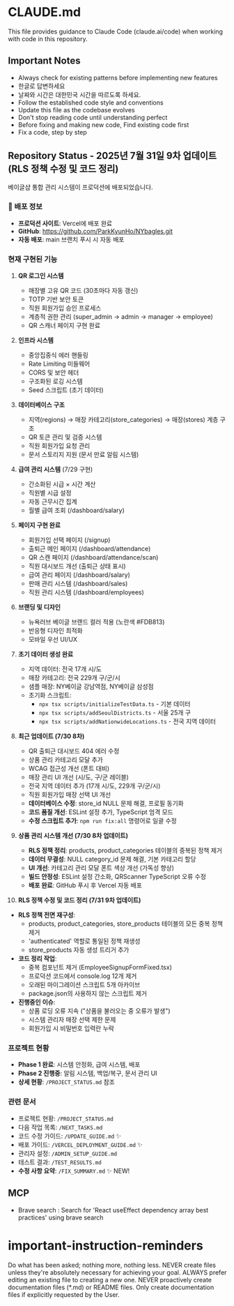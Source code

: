 # CLAUDE.md

This file provides guidance to Claude Code (claude.ai/code) when working with code in this repository.

## Important Notes

- Always check for existing patterns before implementing new features
- 한글로 답변하세요
- 날짜와 시간은 대한민국 시간을 따르도록 하세요.
- Follow the established code style and conventions
- Update this file as the codebase evolves
- Don't stop reading code until understanding perfect
- Before fixing and making new code, Find existing code first
- Fix a code, step by step

## Repository Status - 2025년 7월 31일 9차 업데이트 (RLS 정책 수정 및 코드 정리)

베이글샵 통합 관리 시스템이 프로덕션에 배포되었습니다.

### 🚀 배포 정보
- **프로덕션 사이트**: Vercel에 배포 완료
- **GitHub**: https://github.com/ParkKyunHo/NYbagles.git
- **자동 배포**: main 브랜치 푸시 시 자동 배포

### 현재 구현된 기능
1. **QR 로그인 시스템**
   - 매장별 고유 QR 코드 (30초마다 자동 갱신)
   - TOTP 기반 보안 토큰
   - 직원 회원가입 승인 프로세스
   - 계층적 권한 관리 (super_admin → admin → manager → employee)
   - QR 스캐너 페이지 구현 완료

2. **인프라 시스템**
   - 중앙집중식 에러 핸들링
   - Rate Limiting 미들웨어
   - CORS 및 보안 헤더
   - 구조화된 로깅 시스템
   - Seed 스크립트 (초기 데이터)

3. **데이터베이스 구조**
   - 지역(regions) → 매장 카테고리(store_categories) → 매장(stores) 계층 구조
   - QR 토큰 관리 및 검증 시스템
   - 직원 회원가입 요청 관리
   - 문서 스토리지 지원 (문서 만료 알림 시스템)

4. **급여 관리 시스템** (7/29 구현)
   - 간소화된 시급 × 시간 계산
   - 직원별 시급 설정
   - 자동 근무시간 집계
   - 월별 급여 조회 (/dashboard/salary)

5. **페이지 구현 완료**
   - 회원가입 선택 페이지 (/signup)
   - 출퇴근 메인 페이지 (/dashboard/attendance)
   - QR 스캔 페이지 (/dashboard/attendance/scan)
   - 직원 대시보드 개선 (출퇴근 상태 표시)
   - 급여 관리 페이지 (/dashboard/salary)
   - 판매 관리 시스템 (/dashboard/sales)
   - 직원 관리 시스템 (/dashboard/employees)

6. **브랜딩 및 디자인**
   - 뉴욕러브 베이글 브랜드 컬러 적용 (노란색 #FDB813)
   - 반응형 디자인 최적화
   - 모바일 우선 UI/UX

7. **초기 데이터 생성 완료**
   - 지역 데이터: 전국 17개 시/도
   - 매장 카테고리: 전국 229개 구/군/시
   - 샘플 매장: NY베이글 강남역점, NY베이글 삼성점
   - 초기화 스크립트: 
     - `npx tsx scripts/initializeTestData.ts` - 기본 데이터
     - `npx tsx scripts/addSeoulDistricts.ts` - 서울 25개 구
     - `npx tsx scripts/addNationwideLocations.ts` - 전국 지역 데이터

8. **최근 업데이트 (7/30 8차)**
   - QR 출퇴근 대시보드 404 에러 수정
   - 상품 관리 카테고리 모달 추가
   - WCAG 접근성 개선 (폰트 대비)
   - 매장 관리 UI 개선 (시/도, 구/군 레이블)
   - 전국 지역 데이터 추가 (17개 시/도, 229개 구/군/시)
   - 직원 회원가입 매장 선택 UI 개선
   - **데이터베이스 수정**: store_id NULL 문제 해결, 프로필 동기화
   - **코드 품질 개선**: ESLint 설정 추가, TypeScript 엄격 모드
   - **수정 스크립트 추가**: `npm run fix:all` 명령어로 일괄 수정

9. **상품 관리 시스템 개선 (7/30 8차 업데이트)**
   - **RLS 정책 정리**: products, product_categories 테이블의 중복된 정책 제거
   - **데이터 무결성**: NULL category_id 문제 해결, 기본 카테고리 할당
   - **UI 개선**: 카테고리 관리 모달 폰트 색상 개선 (가독성 향상)
   - **빌드 안정성**: ESLint 설정 간소화, QRScanner TypeScript 오류 수정
   - **배포 완료**: GitHub 푸시 후 Vercel 자동 배포

10. **RLS 정책 수정 및 코드 정리 (7/31 9차 업데이트)**
   - **RLS 정책 전면 재구성**: 
     - products, product_categories, store_products 테이블의 모든 중복 정책 제거
     - 'authenticated' 역할로 통일된 정책 재생성
     - store_products 자동 생성 트리거 추가
   - **코드 정리 작업**:
     - 중복 컴포넌트 제거 (EmployeeSignupFormFixed.tsx)
     - 프로덕션 코드에서 console.log 12개 제거
     - 오래된 마이그레이션 스크립트 5개 아카이브
     - package.json의 사용하지 않는 스크립트 제거
   - **진행중인 이슈**:
     - 상품 로딩 오류 지속 ("상품을 불러오는 중 오류가 발생")
     - 시스템 관리자 매장 선택 제한 문제
     - 회원가입 시 비밀번호 입력란 누락

### 프로젝트 현황
- **Phase 1 완료**: 시스템 안정화, 급여 시스템, 배포
- **Phase 2 진행중**: 알림 시스템, 백업/복구, 문서 관리 UI
- **상세 현황**: `/PROJECT_STATUS.md` 참조

### 관련 문서
- 프로젝트 현황: `/PROJECT_STATUS.md`
- 다음 작업 목록: `/NEXT_TASKS.md`
- 코드 수정 가이드: `/UPDATE_GUIDE.md` ✨
- 배포 가이드: `/VERCEL_DEPLOYMENT_GUIDE.md` ✨
- 관리자 설정: `/ADMIN_SETUP_GUIDE.md`
- 테스트 결과: `/TEST_RESULTS.md`
- **수정 사항 요약**: `/FIX_SUMMARY.md` ✨ NEW!


## MCP
- Brave search : Search for 'React useEffect dependency array best practices' using brave search
# important-instruction-reminders
Do what has been asked; nothing more, nothing less.
NEVER create files unless they're absolutely necessary for achieving your goal.
ALWAYS prefer editing an existing file to creating a new one.
NEVER proactively create documentation files (*.md) or README files. Only create documentation files if explicitly requested by the User.